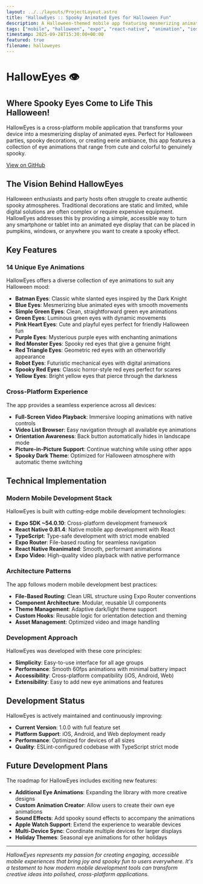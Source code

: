 ```yaml
---
layout: ../../layouts/ProjectLayout.astro
title: "HallowEyes :: Spooky Animated Eyes for Halloween Fun"
description: A Halloween-themed mobile app featuring mesmerizing animated eyes that transform your device into a spooky display perfect for parties and decorations.
tags: ["mobile", "halloween", "expo", "react-native", "animation", "ios", "android"]
timestamp: 2025-09-28T15:30:00+00:00
featured: true
filename: halloweyes
---
```


# HallowEyes 👁️

## Where Spooky Eyes Come to Life This Halloween!

HallowEyes is a cross-platform mobile application that transforms your device into a mesmerizing display of animated eyes. Perfect for Halloween parties, spooky decorations, or creating eerie ambiance, this app features a collection of eye animations that range from cute and colorful to genuinely spooky.

[View on GitHub](https://github.com/yourusername/halloweyes)

## The Vision Behind HallowEyes

Halloween enthusiasts and party hosts often struggle to create authentic spooky atmospheres. Traditional decorations are static and limited, while digital solutions are often complex or require expensive equipment. HallowEyes addresses this by providing a simple, accessible way to turn any smartphone or tablet into an animated eye display that can be placed in pumpkins, windows, or anywhere you want to create a spooky effect.

## Key Features

### 14 Unique Eye Animations

HallowEyes offers a diverse collection of eye animations to suit any Halloween mood:

- **Batman Eyes**: Classic white slanted eyes inspired by the Dark Knight
- **Blue Eyes**: Mesmerizing blue animated eyes with smooth movements
- **Simple Green Eyes**: Clean, straightforward green eye animations
- **Green Eyes**: Luminous green eyes with dynamic movements
- **Pink Heart Eyes**: Cute and playful eyes perfect for friendly Halloween fun
- **Purple Eyes**: Mysterious purple eyes with enchanting animations
- **Red Monster Eyes**: Spooky red eyes that give a genuine fright
- **Red Triangle Eyes**: Geometric red eyes with an otherworldly appearance
- **Robot Eyes**: Futuristic mechanical eyes with digital animations
- **Spooky Red Eyes**: Classic horror-style red eyes perfect for scares
- **Yellow Eyes**: Bright yellow eyes that pierce through the darkness

### Cross-Platform Experience

The app provides a seamless experience across all devices:

- **Full-Screen Video Playback**: Immersive looping animations with native controls
- **Video List Browser**: Easy navigation through all available eye animations
- **Orientation Awareness**: Back button automatically hides in landscape mode
- **Picture-in-Picture Support**: Continue watching while using other apps
- **Spooky Dark Theme**: Optimized for Halloween atmosphere with automatic theme switching

## Technical Implementation

### Modern Mobile Development Stack

HallowEyes is built with cutting-edge mobile development technologies:

- **Expo SDK ~54.0.10**: Cross-platform development framework
- **React Native 0.81.4**: Native mobile app development with React
- **TypeScript**: Type-safe development with strict mode enabled
- **Expo Router**: File-based routing for seamless navigation
- **React Native Reanimated**: Smooth, performant animations
- **Expo Video**: High-quality video playback with native performance

### Architecture Patterns

The app follows modern mobile development best practices:

- **File-Based Routing**: Clean URL structure using Expo Router conventions
- **Component Architecture**: Modular, reusable UI components
- **Theme Management**: Adaptive dark/light theme support
- **Custom Hooks**: Reusable logic for orientation detection and theming
- **Asset Management**: Optimized video and image handling

### Development Approach

HallowEyes was developed with these core principles:

- **Simplicity**: Easy-to-use interface for all age groups
- **Performance**: Smooth 60fps animations with minimal battery impact
- **Accessibility**: Cross-platform compatibility (iOS, Android, Web)
- **Extensibility**: Easy to add new eye animations and features

## Development Status

HallowEyes is actively maintained and continuously improving:

- **Current Version**: 1.0.0 with full feature set
- **Platform Support**: iOS, Android, and Web deployment ready
- **Performance**: Optimized for devices of all sizes
- **Quality**: ESLint-configured codebase with TypeScript strict mode

## Future Development Plans

The roadmap for HallowEyes includes exciting new features:

- **Additional Eye Animations**: Expanding the library with more creative designs
- **Custom Animation Creator**: Allow users to create their own eye animations
- **Sound Effects**: Add spooky sound effects to accompany the animations
- **Apple Watch Support**: Extend the experience to wearable devices
- **Multi-Device Sync**: Coordinate multiple devices for larger displays
- **Holiday Themes**: Seasonal eye animations for other holidays

---

_HallowEyes represents my passion for creating engaging, accessible mobile experiences that bring joy and spooky fun to users everywhere. It's a testament to how modern mobile development tools can transform creative ideas into polished, cross-platform applications._